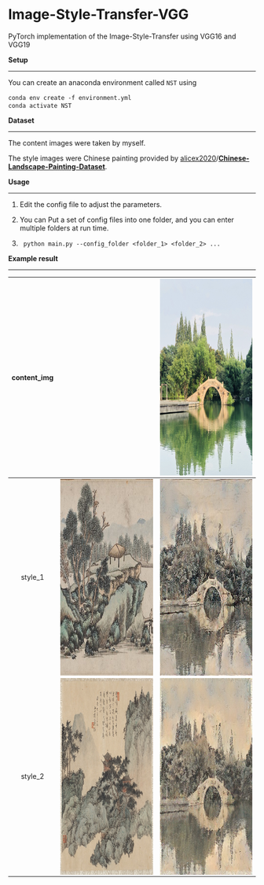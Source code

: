 # Image-Style-Transfer-VGG

PyTorch implementation of the Image-Style-Transfer using VGG16 and VGG19



**Setup**

---

You can create an anaconda environment called `NST` using

```
conda env create -f environment.yml
conda activate NST
```

**Dataset**

---

The content images were taken by myself.

The style images were Chinese painting provided by [alicex2020](https://github.com/alicex2020)/**[Chinese-Landscape-Painting-Dataset](https://github.com/alicex2020/Chinese-Landscape-Painting-Dataset)**.

**Usage**

---

1. Edit the config file to adjust the parameters.

2. You can Put a set of config files into one folder, and you can enter multiple folders at run time.

3. ``` 
	python main.py --config_folder <folder_1> <folder_2> ...
	```

**Example result**

---
| content_img |                                |       <img src="./example/wuzhen.jpg" width = "400" height = "400" alt="" align=center />     |
| :---------: | :----------------------------: | :-----------------------------------: |
|   style_1   |  <img src="./example/harvard_1.jpg" width = "400" height = "400" alt="" align=center />  |  <img src="./example/wuzhen-harvard_1.jpg" width = "400" height = "400" alt="" align=center />  |
|   style_2   | <img src="./example/harvard_100.jpg" width = "400" height = "400" alt="" align=center /> | <img src="./example/wuzhen-harvard_100.jpg" width = "400" height = "400" alt="" align=center /> |
